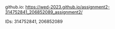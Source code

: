 github.io: https://wed-2023.github.io/assignment2-314752841_206852089_assignment2/

IDs:
314752841, 206852089
